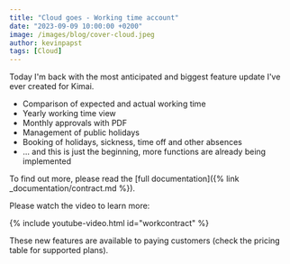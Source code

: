 ```yaml
---
title: "Cloud goes - Working time account"
date: "2023-09-09 10:00:00 +0200"
image: /images/blog/cover-cloud.jpeg
author: kevinpapst
tags: [Cloud]
---
```


Today I'm back with the most anticipated and biggest feature update I've ever created for Kimai. 

- Comparison of expected and actual working time
- Yearly working time view
- Monthly approvals with PDF
- Management of public holidays
- Booking of holidays, sickness, time off and other absences
- ... and this is just the beginning, more functions are already being implemented

To find out more, please read the [full documentation]({% link _documentation/contract.md %}).

Please watch the video to learn more:

{% include youtube-video.html id="workcontract" %}

These new features are available to paying customers (check the pricing table for supported plans).
